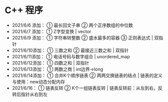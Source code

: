 # C++ 程序
* 2021/6/6 添加：	① 最长回文子串 ② 两个正序数组的中位数
* 2021/6/7 添加：	① Z字型变换 | vector
* 2021/6/9 添加：	① 字符串转整数 ② 盛水最多的容器 ③ 正则表达式 | 双指针
* 2021/6/10添加：	① 三数之和 ② 最接近三数之和 | 双指针
* 2021/6/11添加：	① 电话号码与数字组合 | unordered_map
* 2021/6/12添加：	① 四数之和 | 双指针
* 2021/6/13添加：	① 两数之商 | int边界->long
* 2021/6/14添加：  ① 合并K个顺序链表 ② 两两交换链表的结点 | 链表的定义与使用：new动态分配内存
* 2021/6/16：      ① 链表反转 ② K个一组链表反转 | 链表反转前：从左到右，反转后指针从右到左
